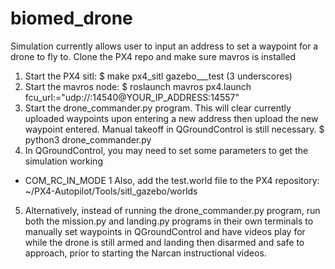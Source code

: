# biomed_drone
Simulation currently allows user to input an address to set a waypoint for a drone to fly to.
Clone the PX4 repo and make sure mavros is installed
1. Start the PX4 sitl: $ make px4_sitl gazebo___test (3 underscores)
2. Start the mavros node: $ roslaunch mavros px4.launch fcu_url:="udp://:14540@YOUR_IP_ADDRESS:14557"
3. Start the drone_commander.py program. This will clear currently uploaded waypoints upon entering a new address then upload the new waypoint entered. Manual takeoff in QGroundControl is still necessary. $ python3 drone_commander.py
4. In QGroundControl, you may need to set some parameters to get the simulation working
 - COM_RC_IN_MODE 1
 Also, add the test.world file to the PX4 repository: ~/PX4-Autopilot/Tools/sitl_gazebo/worlds

5. Alternatively, instead of running the drone_commander.py program, run both the mission.py and landing.py programs in their own terminals to manually set waypoints in QGroundControl and have videos play for while the drone is still armed and landing then disarmed and safe to approach, prior to starting the Narcan instructional videos. 
